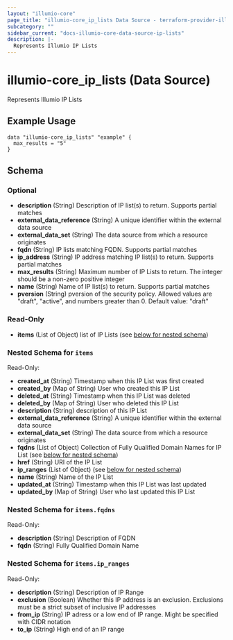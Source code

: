 ```yaml
---
layout: "illumio-core"
page_title: "illumio-core_ip_lists Data Source - terraform-provider-illumio-core"
subcategory: ""
sidebar_current: "docs-illumio-core-data-source-ip-lists"
description: |-
  Represents Illumio IP Lists
---
```


# illumio-core_ip_lists (Data Source)

Represents Illumio IP Lists

Example Usage
------------

```hcl
data "illumio-core_ip_lists" "example" {
  max_results = "5"
}  
```

## Schema

### Optional

- **description** (String) Description of IP list(s) to return. Supports partial matches
- **external_data_reference** (String) A unique identifier within the external data source
- **external_data_set** (String) The data source from which a resource originates
- **fqdn** (String) IP lists matching FQDN. Supports partial matches
- **ip_address** (String) IP address matching IP list(s) to return. Supports partial matches
- **max_results** (String) Maximum number of IP Lists to return. The integer should be a non-zero positive integer
- **name** (String) Name of IP list(s) to return. Supports partial matches
- **pversion** (String) pversion of the security policy. Allowed values are "draft", "active", and numbers greater than 0. Default value: "draft"

### Read-Only

- **items** (List of Object) list of IP Lists (see [below for nested schema](#nestedatt--items))

<a id="nestedatt--items"></a>
### Nested Schema for `items`

Read-Only:

- **created_at** (String) Timestamp when this IP List was first created
- **created_by** (Map of String) User who created this IP List
- **deleted_at** (String) Timestamp when this IP List was deleted
- **deleted_by** (Map of String) User who deleted this IP List
- **description** (String) description of this IP List
- **external_data_reference** (String) A unique identifier within the external data source
- **external_data_set** (String) The data source from which a resource originates
- **fqdns** (List of Object) Collection of Fully Qualified Domain Names for IP List (see [below for nested schema](#nestedobjatt--items--fqdns))
- **href** (String) URI of the IP List
- **ip_ranges** (List of Object) (see [below for nested schema](#nestedobjatt--items--ip_ranges))
- **name** (String) Name of the IP List
- **updated_at** (String) Timestamp when this IP List was last updated
- **updated_by** (Map of String) User who last updated this IP List

<a id="nestedobjatt--items--fqdns"></a>
### Nested Schema for `items.fqdns`

Read-Only:

- **description** (String) Description of FQDN
- **fqdn** (String) Fully Qualified Domain Name


<a id="nestedobjatt--items--ip_ranges"></a>
### Nested Schema for `items.ip_ranges`

Read-Only:

- **description** (String) Description of IP Range
- **exclusion** (Boolean) Whether this IP address is an exclusion. Exclusions must be a strict subset of inclusive IP addresses
- **from_ip** (String) IP adress or a low end of IP range. Might be specified with CIDR notation
- **to_ip** (String) High end of an IP range

